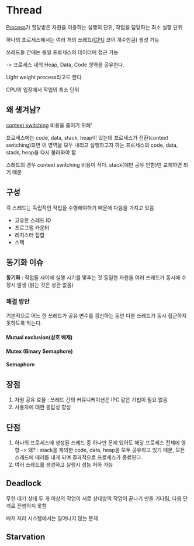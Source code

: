 # Thread
[Process](Process.md)가 할당받은 자원을 이용하는 실행의 단위, 작업을 담당하는 최소 실행 단위

하나의 프로세스에서는 여러 개의 쓰레드([CPU](CPU) 코어 개수만큼) 생성 가능

쓰레드들 간에는 동일 프로세스의 데이터에 접근 가능

-> 프로세스 내의 Heap, Data, Code 영역을 공유한다. 

Light weight process라고도 한다. 

CPU의 입장에서 작업의 최소 단위

## 왜 생겨남?
[context switching](Context_Switching.md) 비용을 줄이기 위해'

프로세스에는 code, data, stack, heap이 있는데 프로세스가 전환(context switching)되면 이 영역을 모두 내리고 실행하고자 하는 프로세스의 code, data, stack, heap을 다시 불러와야 함 

스레드의 경우 context switching 비용이 적다. stack(얘만 공유 안함)만 교체하면 되기 때문

## 구성
각 스레드는 독립적인 작업을 수행해야하기 때문에 다음을 가지고 있음

- 고유한 스레드 ID
- 프로그램 카운터
- 레지스터 집합
- 스택

## 동기화 이슈
**동기화** : 작업들 사이에 실행 시기를 맞추는 것
동일한 자원을 여러 쓰레드가 동시에 수정시 발생  (읽는 것은 상관 없음)

### 해결 방안 
기본적으로 어느 한 쓰레드가 공유 변수를 갱신하는 동안 다른 쓰레드가 동시 접근하지 못하도록 막는다.

#### Mutual exclusion(상호 배제)

#### Mutex (Binary Semaphore)

#### Semaphore

## 장점
1. 자원 공유 효율 : 쓰레드 간의 커뮤니케이션은 IPC 같은 기법이 필요 없음
2. 사용자에 대한 응답성 향상

## 단점
1. 하나의 프로세스에 생성된 쓰레드 중 하나만 문제 있어도 해당 프로세스 전체에 영향
    -> 왜? : stack을 제외한 code, data, heap을 모두 공유하고 있기 때문, 모든 스레드에 에러를 내게 되며 결과적으로 프로세스가 종료된다.
2. 여러 쓰레드를 생성하고 실행시 성능 저하 가능

## Deadlock

무한 대기 상태
두 개 이상의 작업이 서로 상대방의 작업이 끝나기 만을 기다림, 다음 단계로 진행하지 못함

배치  처리 시스템에서는 일어나지 않는 문제

## Starvation

